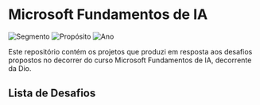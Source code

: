# Microsoft Fundamentos de IA
![Segmento](https://img.shields.io/badge/Segmento_:-IA-blue?style=flat-square) 
![Propósito](https://img.shields.io/badge/Propósito_:-Formação-darkorange?style=flat-square) 
![Ano](https://img.shields.io/badge/Ano_:-2025-darkred?style=flat-square)

Este repositório contém os projetos que produzi em resposta aos desafios propostos no decorrer do curso Microsoft Fundamentos de IA, decorrente da Dio.

## Lista de Desafios
